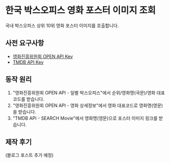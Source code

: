 # 한국 박스오피스 영화 포스터 이미지 조회
국내 박스오피스 상위 10위 영화 포스터 이미지를 호출합니다.

## 사전 요구사항
- [영화진흥위원회 OPEN API Key](https://www.kobis.or.kr/kobisopenapi/homepg/main/main.do)
- [TMDB API Key](https://developer.themoviedb.org/docs/getting-started)

## 동작 원리
1. "영화진흥위원회 OPEN API - 일별 박스오피스"에서 순위/영화명(국문)/영화 대표코드를 받습니다.
2. "영화진흥위원회 OPEN API - 영화 상세정보"에서 영화 대표코드로 영화명(영문)을 받습니다.
3. "TMDB API - SEARCH Movie"에서 영화명(영문)으로 포스터 이미지 링크를 받습니다.

## 제작 후기
(블로그 포스트 추가 예정)